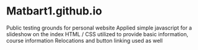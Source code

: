 # Matbart1.github.io
Public testing grounds for personal website
Applied simple javascript for a slideshow on the index
HTML / CSS utilized to provide basic information, course information
Relocations and button linking used as well
